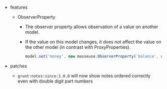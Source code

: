 * features
    * ObserverProperty
        * The observer property allows observation of a value on another model.
        * If the value on this model changes, it does not affect the value on the other model (in contrast with ProxyProperties).

            ```javascript
            model.set('money', new masseuse.ObserverProperty('balance', account));
            ```

* patches
    * `grunt:notes:since:1.0.0` will now show notes ordered correctly even with double digit part numbers